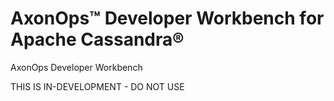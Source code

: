 # AxonOps™ Developer Workbench for Apache Cassandra®
AxonOps Developer Workbench

THIS IS IN-DEVELOPMENT - DO NOT USE
